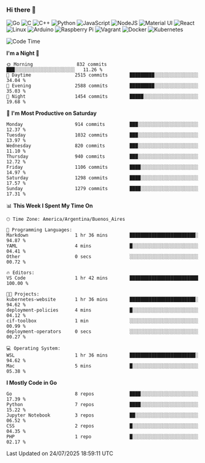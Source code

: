 ### Hi there 👋

![Go](https://img.shields.io/badge/go-%2300ADD8.svg?style=for-the-badge&logo=go&logoColor=white)
![C](https://img.shields.io/badge/c-%2300599C.svg?style=for-the-badge&logo=c&logoColor=white)
![C++](https://img.shields.io/badge/c++-%2300599C.svg?style=for-the-badge&logo=c%2B%2B&logoColor=white)
![Python](https://img.shields.io/badge/python-3670A0?style=for-the-badge&logo=python&logoColor=ffdd54)
![JavaScript](https://img.shields.io/badge/javascript-%23323330.svg?style=for-the-badge&logo=javascript&logoColor=%23F7DF1E)
![NodeJS](https://img.shields.io/badge/node.js-6DA55F?style=for-the-badge&logo=node.js&logoColor=white)
![Material UI](https://img.shields.io/badge/materialui-%230081CB.svg?style=for-the-badge&logo=material-ui&logoColor=white)
![React](https://img.shields.io/badge/react-%2320232a.svg?style=for-the-badge&logo=react&logoColor=%2361DAFB)
![Linux](https://img.shields.io/badge/Linux-FCC624?style=for-the-badge&logo=linux&logoColor=black)
![Arduino](https://img.shields.io/badge/-Arduino-00979D?style=for-the-badge&logo=Arduino&logoColor=white)
![Raspberry Pi](https://img.shields.io/badge/-RaspberryPi-C51A4A?style=for-the-badge&logo=Raspberry-Pi)
![Vagrant](https://img.shields.io/badge/vagrant-%231563FF.svg?style=for-the-badge&logo=vagrant&logoColor=white)
![Docker](https://img.shields.io/badge/docker-%230db7ed.svg?style=for-the-badge&logo=docker&logoColor=white)
![Kubernetes](https://img.shields.io/badge/kubernetes-%23326ce5.svg?style=for-the-badge&logo=kubernetes&logoColor=white)

<!-- ![Jupyter Notebook](https://img.shields.io/badge/jupyter-%23FA0F00.svg?style=for-the-badge&logo=jupyter&logoColor=white) -->
<!-- ![Java](https://img.shields.io/badge/java-%23ED8B00.svg?style=for-the-badge&logo=java&logoColor=white) -->
<!-- ![Git](https://img.shields.io/badge/git-%23F05033.svg?style=for-the-badge&logo=git&logoColor=white) -->

<!--START_SECTION:waka-->
![Code Time](http://img.shields.io/badge/Code%20Time-719%20hrs%202%20mins-blue)

**I'm a Night 🦉** 

```text
🌞 Morning                832 commits         ███░░░░░░░░░░░░░░░░░░░░░░   11.26 % 
🌆 Daytime                2515 commits        █████████░░░░░░░░░░░░░░░░   34.04 % 
🌃 Evening                2588 commits        █████████░░░░░░░░░░░░░░░░   35.03 % 
🌙 Night                  1454 commits        █████░░░░░░░░░░░░░░░░░░░░   19.68 % 
```
📅 **I'm Most Productive on Saturday** 

```text
Monday                   914 commits         ███░░░░░░░░░░░░░░░░░░░░░░   12.37 % 
Tuesday                  1032 commits        ███░░░░░░░░░░░░░░░░░░░░░░   13.97 % 
Wednesday                820 commits         ███░░░░░░░░░░░░░░░░░░░░░░   11.10 % 
Thursday                 940 commits         ███░░░░░░░░░░░░░░░░░░░░░░   12.72 % 
Friday                   1106 commits        ████░░░░░░░░░░░░░░░░░░░░░   14.97 % 
Saturday                 1298 commits        ████░░░░░░░░░░░░░░░░░░░░░   17.57 % 
Sunday                   1279 commits        ████░░░░░░░░░░░░░░░░░░░░░   17.31 % 
```


📊 **This Week I Spent My Time On** 

```text
🕑︎ Time Zone: America/Argentina/Buenos_Aires

💬 Programming Languages: 
Markdown                 1 hr 36 mins        ████████████████████████░   94.87 % 
YAML                     4 mins              █░░░░░░░░░░░░░░░░░░░░░░░░   04.41 % 
Other                    0 secs              ░░░░░░░░░░░░░░░░░░░░░░░░░   00.72 % 

🔥 Editors: 
VS Code                  1 hr 42 mins        █████████████████████████   100.00 % 

🐱‍💻 Projects: 
kubernetes-website       1 hr 36 mins        ████████████████████████░   94.62 % 
deployment-policies      4 mins              █░░░░░░░░░░░░░░░░░░░░░░░░   04.12 % 
cif-toolbox              1 min               ░░░░░░░░░░░░░░░░░░░░░░░░░   00.99 % 
deployment-operators     0 secs              ░░░░░░░░░░░░░░░░░░░░░░░░░   00.27 % 

💻 Operating System: 
WSL                      1 hr 36 mins        ████████████████████████░   94.62 % 
Mac                      5 mins              █░░░░░░░░░░░░░░░░░░░░░░░░   05.38 % 
```

**I Mostly Code in Go** 

```text
Go                       8 repos             ████░░░░░░░░░░░░░░░░░░░░░   17.39 % 
Python                   7 repos             ████░░░░░░░░░░░░░░░░░░░░░   15.22 % 
Jupyter Notebook         3 repos             ██░░░░░░░░░░░░░░░░░░░░░░░   06.52 % 
CSS                      2 repos             █░░░░░░░░░░░░░░░░░░░░░░░░   04.35 % 
PHP                      1 repo              █░░░░░░░░░░░░░░░░░░░░░░░░   02.17 % 
```




 Last Updated on 24/07/2025 18:59:11 UTC
<!--END_SECTION:waka-->

<!--
**aibarbetta/aibarbetta** is a ✨ _special_ ✨ repository because its `README.md` (this file) appears on your GitHub profile.

Here are some ideas to get you started:

- 🔭 I’m currently working on ...
- 🌱 I’m currently learning ...
- 👯 I’m looking to collaborate on ...
- 🤔 I’m looking for help with ...
- 💬 Ask me about ...
- 📫 How to reach me: ...
- 😄 Pronouns: ...
- ⚡ Fun fact: ...
-->
